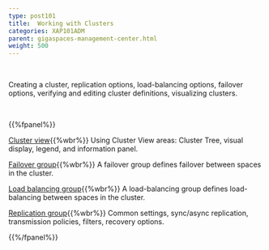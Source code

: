 ```yaml
---
type: post101
title:  Working with Clusters
categories: XAP101ADM
parent: gigaspaces-management-center.html
weight: 500
---
```


<br>

Creating a cluster, replication options, load-balancing options, failover options, verifying and editing cluster definitions, visualizing clusters.


<br>

{{%fpanel%}}

[Cluster view](./cluster-view---gigaspaces-browser.html){{%wbr%}}
Using Cluster View areas: Cluster Tree, visual display, legend, and information panel.

[Failover group](./failover-group---gigaspaces-browser.html){{%wbr%}}
A failover group defines failover between spaces in the cluster.

[Load balancing group](./load-balancing-group---gigaspaces-browser.html){{%wbr%}}
A load-balancing group defines load-balancing between spaces in the cluster.

[Replication group](./replication-group---gigaspaces-browser.html){{%wbr%}}
Common settings, sync/async replication, transmission policies, filters, recovery options.


{{%/fpanel%}}



